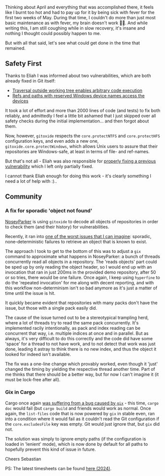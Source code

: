 Thinking about April and everything that was accomplished there, it feels like I burnt too hot and had to pay up for it by being sick with fever for the first two weeks of May. During that time, I couldn't do more than just most basic maintenance as with fever, my brain doesn't work 🤦‍♂️. And while writing this, I am still coughing while in slow recovery, it's insane and nothing I thought could possibly happen to me.

But with all that said, let's see what could get done in the time that remained.

## Safety First

Thanks to Eliah I was informed about two vulnerabilities, which are both already fixed in Git itself:

* [Traversal outside working tree enables arbitrary code execution](https://github.com/Byron/gitoxide/security/advisories/GHSA-7w47-3wg8-547c)
* [Refs and paths with reserved Windows device names access the devices](https://github.com/Byron/gitoxide/security/advisories/GHSA-49jc-r788-3fc9)

It took a lot of effort and more than 2000 lines of code (and tests) to fix both reliably, and admittedly I feel a little bit ashamed that I just skipped over all safety checks during the initial implementation… and then forgot about them.

Now, however, `gitoxide` respects the `core.protectNTFS` and `core.protectHFS` configuration keys, and even adds a new one, `gitoxide.core.protectWindows`, which allows Unix users to assure that their repositories are Windows-safe, at least in terms of file- and ref-names.

But that's not all - Eliah was also responsible for [properly fixing a previous vulnerability](https://github.com/Byron/gitoxide/pull/1342) which I left only partially fixed.

I cannot thank Eliah enough for doing this work - it's clearly something I need a lot of help with :)..

## Community

### A fix for sporadic 'object not found'

[NoseyParker](https://github.com/praetorian-inc/noseyparker) is using `gitoxide` to decode all objects of repositories in order to check them (and their history) for vulnerabilities.

Recently, it ran into [one of the worst issues that I can imagine](https://github.com/praetorian-inc/noseyparker/issues/179): sporadic, none-deterministic failures to retrieve an object that is known to exist.

The approach I took to get to the bottom of this was to adjust a `gix` command to approximate what happens in NoseyParker: a bunch of threads concurrently read all objects in a repository. The 'reads objects' part could be sped up by only reading the object header, so I would end up with an invocation that ran in just 200ms in the provided demo repository, after 50 or so tries, there would be one failure. Once again, I keep using `hyperfine` to do the 'repeated invocation' for me along with decent reporting, and with this workflow non-determinism isn't so bad anymore as it's just a matter of time until the issue is hit.

It quickly became evident that repositories with many packs don't have the issue, but those with a single pack easily did.

The cause of the issue turned out to be a stereotypical trampling herd, where a lot of threads try to read the same pack concurrently. It's implemented racily intentionally, as pack and index reading can be concurrent that way, i.e. multiple indices at once and in parallel. But as always, it's very difficult to do this correctly and the code did have some 'space' for a thread to not have work, and to not detect that work was just done, leading it astray to think there is no new index, and thus the object it looked for indeed isn't available.

The fix was a one-line change which provably worked, even though it 'just' changed the timing by yielding the respective thread another time. Part of me thinks that there should be a better way, but for now I can't imagine it (it must be lock-free after all).

### Gix in Cargo

Cargo once again [was suffering from a bug caused by `gix`](https://github.com/rust-lang/cargo/issues/13923) - this time, `cargo doc` would fail (but `cargo build` and friends would work as normal. Once again, the `list-files` code that is now powered by `gix` in stable even, ran into a condition where it would fail as it couldn't read the Git configuration if the `core.excludesFile` key was empty. Git would just ignore that, but `gix` did not.

The solution was simply to ignore empty paths (if the configuration is loaded in 'lenient' mode), which is now done by default for all paths to hopefully prevent this kind of issue in future.

Cheers
Sebastian

PS: The latest timesheets can be found [here (2024)](https://github.com/Byron/byron/blob/main/timesheets/2024.csv).
